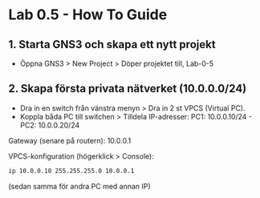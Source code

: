 # Lab 0.5 - How To Guide

## 1. Starta GNS3 och skapa ett nytt projekt

- Öppna GNS3 > New Project > Döper projektet till, Lab-0-5

## 2. Skapa första privata nätverket (10.0.0.0/24)

- Dra in en switch från vänstra menyn > Dra in 2 st VPCS (Virtual PC).
- Koppla båda PC till switchen > Tilldela IP-adresser: PC1: 10.0.0.10/24 - PC2: 10.0.0.20/24

Gateway (senare på routern): 10.0.0.1

VPCS-konfiguration (högerklick > Console):

```bash
ip 10.0.0.10 255.255.255.0 10.0.0.1
```
(sedan samma för andra PC med annan IP)
